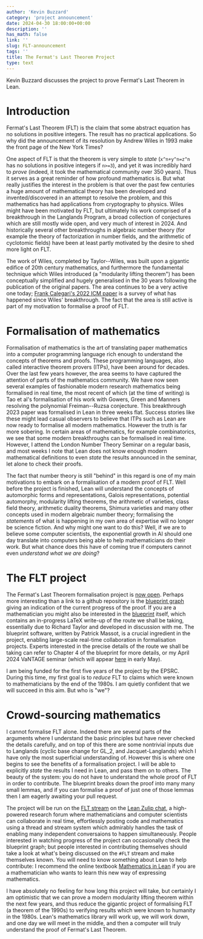 ```yaml
---
author: 'Kevin Buzzard'
category: 'project announcement'
date: 2024-04-30 18:00:00+00:00
description: ''
has_math: false
link: ''
slug: FLT-announcement
tags: ''
title: The Fermat's Last Theorem Project
type: text
---
```


Kevin Buzzard discusses the project to prove Fermat's Last Theorem in Lean.

<!-- TEASER_END -->
# Introduction

Fermat's Last Theorem (FLT) is the claim that some abstract equation has no solutions in positive integers. The result has no practical applications. So why did the announcement of its resolution by Andrew Wiles in 1993 make the front page of the New York Times?

One aspect of FLT is that the theorem is very simple to *state* (`x^n+y^n=z^n` has no solutions in positive integers if `n>=3`), and yet it was incredibly hard to *prove* (indeed, it took the mathematical community over 350 years). Thus it serves as a great reminder of how profound mathematics is. But what really justifies the interest in the problem is that over the past few centuries a huge amount of mathematical theory has been developed and invented/discovered in an attempt to resolve the problem, and this mathematics has had applications from cryptography to physics. Wiles might have been motivated by FLT, but ultimately his work comprised of a breakthrough in the Langlands Program, a broad collection of conjectures which are still mostly wide open, and very much of interest in 2024. And historically several other breakthroughs in algebraic number theory (for example the theory of factorization in number fields, and the arithmetic of cyclotomic fields) have been at least partly motivated by the desire to shed more light on FLT.

The work of Wiles, completed by Taylor--Wiles, was built upon a gigantic edifice of 20th century mathematics, and furthermore the fundamental technique which Wiles introduced (a "modularity lifting theorem") has been conceptually simplified and hugely generalised in the 30 years following the publication of the original papers. The area continues to be a very active one today; [Frank Calegari's 2022 ICM paper](https://arxiv.org/abs/2109.14145) is a survey of what has happened since Wiles' breakthrough. The fact that the area is still active is part of my motivation to formalise a proof of FLT. 

# Formalisation of mathematics

Formalisation of mathematics is the art of translating paper mathematics into a computer programming language rich enough to understand the concepts of theorems and proofs. These programming languages, also called interactive theorem provers (ITPs), have been around for decades. Over the last few years however, the area seems to have captured the attention of parts of the mathematics community. We have now seen several examples of fashionable modern research mathematics being formalised in real time, the most recent of which (at the time of writing) is Tao et al's formalisation of his work with Gowers, Green and Manners resolving the polynomial Freiman--Ruzsa conjecture. This breakthrough 2023 paper was formalised in Lean in three weeks flat. Success stories like these might lead casual observers to believe that ITPs such as Lean are now ready to formalise all modern mathematics. However the truth is far more sobering. In certain areas of mathematics, for example combinatorics, we see that some modern breakthroughs can be formalised in real time. However, I attend the London Number Theory Seminar on a regular basis, and most weeks I note that Lean does not know enough modern mathematical definitions to even *state* the results announced in the seminar, let alone to check their proofs.

The fact that number theory is still "behind" in this regard is one of my main motivations to embark on a formalisation of a modern proof of FLT. Well before the project is finished, Lean will understand the concepts of automorphic forms and representations, Galois representations, potential automorphy, modularity lifting theorems, the arithmetic of varieties, class field theory, arithmetic duality theorems, Shimura varieties and many other concepts used in modern algebraic number theory; formalising the *statements* of what is happening in my own area of expertise will no longer be science fiction. And why might one want to do this? Well, if we are to believe some computer scientists, the exponential growth in AI should one day translate into computers being able to help mathematicians do their work. But what chance does this have of coming true if computers cannot even *understand what we are doing*?

# The FLT project

The Fermat's Last Theorem formalisation project is [now open](https://github.com/ImperialCollegeLondon/FLT). Perhaps more interesting than a link to a github repository is the [blueprint graph](https://imperialcollegelondon.github.io/FLT/blueprint/dep_graph_document.html) giving an indication of the current progress of the proof. If you are a mathematician you might also be interested in the [blueprint](https://imperialcollegelondon.github.io/FLT/blueprint/index.html) itself, which contains an in-progress LaTeX write-up of the route we shall be taking, essentially due to Richard Taylor and developed in discussion with me. The blueprint software, written by Patrick Massot, is a crucial ingredient in the project, enabling large-scale real-time collaboration in formalisation projects. Experts interested in the precise details of the route we shall be taking can refer to Chapter 4 of the blueprint for more details, or my April 2024 VaNTAGE seminar (which will appear [here](https://www.youtube.com/c/VaNTAGeSeminar) in early May). 

I am being funded for the first five years of the project by the EPSRC. During this time, my first goal is to *reduce* FLT to claims which were known to mathematicians by the end of the 1980s. I am quietly confident that we will succeed in this aim. But who is "we"?

# Crowd-sourcing mathematics

I cannot formalise FLT alone. Indeed there are several parts of the arguments where I understand the basic principles but have never checked the details carefully, and on top of this there are some nontrivial inputs due to Langlands (cyclic base change for GL_2, and Jacquet-Langlands) which I have only the most superficial understanding of. However this is where one begins to see the benefits of a formalisation project. I will be able to explicitly *state* the results I need in Lean, and pass them on to others. The beauty of the system: you do not have to understand the whole proof of FLT in order to contribute. The blueprint breaks down the proof into many many small lemmas, and if you can formalise a proof of just one of those lemmas then I am eagerly awaiting your pull request.


The project will be run on the [FLT stream](https://leanprover.zulipchat.com/#narrow/stream/416277-FLT) on the [Lean Zulip chat](https://leanprover.zulipchat.com/), a high-powered research forum where mathematicians and computer scientists can collaborate in real time, effortlessly posting code and mathematics using a thread and stream system which admirably handles the task of enabling many independent conversaions to happen simultaneously. People interested in watching progress of the project can occasionally check the blueprint graph; but people interested in contributing themselves should take a look at what's being discussed on the `#FLT` stream and make themselves known. You will need to know something about Lean to help contribute: I recommend the online textbook [Mathematics in Lean](https://leanprover-community.github.io/mathematics_in_lean/) if you are a mathematician who wants to learn this new way of expressing mathematics. 

I have absolutely no feeling for how long this project will take, but certainly I am optimistic that we can prove a modern modularity lifting theorem within the next few years, and thus reduce the gigantic project of formalising FLT (a theorem of the 1990s) to verifying results which were known to humanity in the 1980s. Lean's mathematics library will work up, we will work down, and one day we will meet in the middle, and then a computer will truly understand the proof of Fermat's Last Theorem.

